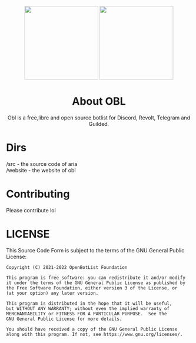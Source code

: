    <div align="center">

<img height="200" src="https://openbotlist.glitch.me/static/logos/obl.svg"/>
<img height="200" src="https://openbotlist.glitch.me/static/logos/obltext.svg"/>

 
# About OBL

Obl is a free,libre and open source botlist for Discord, Revolt, Telegram and Guilded. 
    </div>

# Dirs

/src - the source code of aria <br>
/website - the website of obl

# Contributing
Please contribute lol

# LICENSE
  This Source Code Form is subject to the terms of the GNU General Public License:
 
    Copyright (C) 2021-2022 OpenBotList Foundation

    This program is free software: you can redistribute it and/or modify
    it under the terms of the GNU General Public License as published by
    the Free Software Foundation, either version 3 of the License, or
    (at your option) any later version.
    
    This program is distributed in the hope that it will be useful,
    but WITHOUT ANY WARRANTY; without even the implied warranty of
    MERCHANTABILITY or FITNESS FOR A PARTICULAR PURPOSE.  See the
    GNU General Public License for more details.

    You should have received a copy of the GNU General Public License
    along with this program. If not, see https://www.gnu.org/licenses/.
